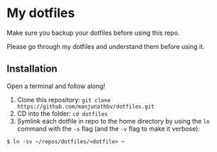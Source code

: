 # My dotfiles
Make sure you backup your dotfiles before using this repo.

Please go through my dotfiles and understand them before using it.

## Installation
Open a terminal and follow along!
1. Clone this repository: `git clone https://github.com/manjunathbv/dotfiles.git`
2. CD into the folder: `cd dotfiles`
3. Symlink each dotfile in repo to the home directory by using the `ln` command with the `-s` flag (and the `-v` flag to make it verbose):

```
$ ln -sv ~/repos/dotfiles/<dotfile> ~
```
